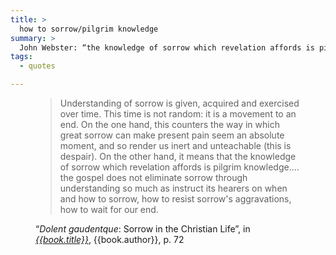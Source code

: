 ```yaml
---
title: >
  how to sorrow/pilgrim knowledge
summary: >
  John Webster: “the knowledge of sorrow which revelation affords is pilgrim knowledge
tags:
  - quotes

---
```


<figure class="quotation">

> Understanding of sorrow is given, acquired and exercised over time. This time is not random: it is a movement to an end. On the one hand, this counters the way in which great sorrow can make present pain seem an absolute moment, and so render us inert and unteachable (this is despair). On the other hand, it means that the knowledge of sorrow which revelation affords is pilgrim knowledge.… the gospel does not eliminate sorrow through understanding so much as instruct its hearers on when and how to sorrow, how to resist sorrow's aggravations, how to wait for our end.

<figcaption>“<i>Dolent gaudentque</i>: Sorrow in the Christian Life”, in <a href="{{book.link}}"><cite>{{book.title}}</cite></a>, {{book.author}}, p. 72</figcaption>

</figure>
